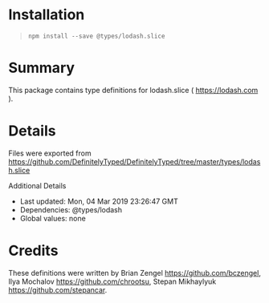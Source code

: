 # Installation
> `npm install --save @types/lodash.slice`

# Summary
This package contains type definitions for lodash.slice ( https://lodash.com ).

# Details
Files were exported from https://github.com/DefinitelyTyped/DefinitelyTyped/tree/master/types/lodash.slice

Additional Details
 * Last updated: Mon, 04 Mar 2019 23:26:47 GMT
 * Dependencies: @types/lodash
 * Global values: none

# Credits
These definitions were written by Brian Zengel <https://github.com/bczengel>, Ilya Mochalov <https://github.com/chrootsu>, Stepan Mikhaylyuk <https://github.com/stepancar>.

